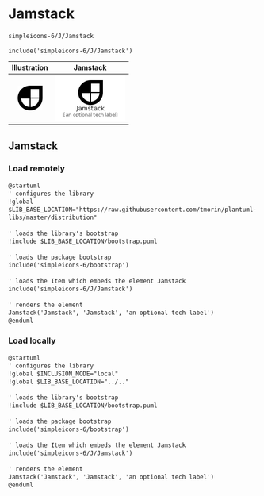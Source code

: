 # Jamstack


```text
simpleicons-6/J/Jamstack
```

```text
include('simpleicons-6/J/Jamstack')
```



| Illustration | Jamstack |
| :---: | :---: |
| ![illustration for Illustration](../../simpleicons-6/J/Jamstack.png) | ![illustration for Jamstack](../../simpleicons-6/J/Jamstack.Local.png) |




## Jamstack

### Load remotely
```plantuml
@startuml
' configures the library
!global $LIB_BASE_LOCATION="https://raw.githubusercontent.com/tmorin/plantuml-libs/master/distribution"

' loads the library's bootstrap
!include $LIB_BASE_LOCATION/bootstrap.puml

' loads the package bootstrap
include('simpleicons-6/bootstrap')

' loads the Item which embeds the element Jamstack
include('simpleicons-6/J/Jamstack')

' renders the element
Jamstack('Jamstack', 'Jamstack', 'an optional tech label')
@enduml
```

### Load locally
```plantuml
@startuml
' configures the library
!global $INCLUSION_MODE="local"
!global $LIB_BASE_LOCATION="../.."

' loads the library's bootstrap
!include $LIB_BASE_LOCATION/bootstrap.puml

' loads the package bootstrap
include('simpleicons-6/bootstrap')

' loads the Item which embeds the element Jamstack
include('simpleicons-6/J/Jamstack')

' renders the element
Jamstack('Jamstack', 'Jamstack', 'an optional tech label')
@enduml
```

